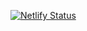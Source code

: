 [![Netlify Status](https://api.netlify.com/api/v1/badges/d427ae00-097e-49d2-9455-92b18affb4f8/deploy-status)](https://app.netlify.com/sites/huacha/deploys)
